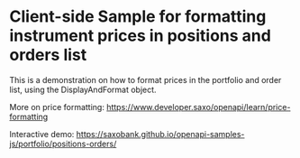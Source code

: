# Client-side Sample for formatting instrument prices in positions and orders list

This is a demonstration on how to format prices in the portfolio and order list, using the DisplayAndFormat object.

More on price formatting: <https://www.developer.saxo/openapi/learn/price-formatting>

Interactive demo: <https://saxobank.github.io/openapi-samples-js/portfolio/positions-orders/>
